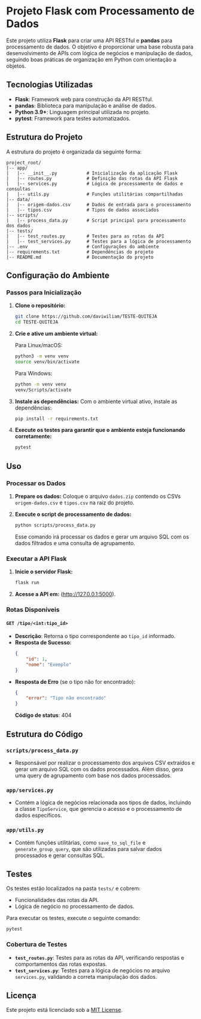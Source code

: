 
# Projeto Flask com Processamento de Dados

Este projeto utiliza **Flask** para criar uma API RESTful e **pandas** para processamento de dados. O objetivo é proporcionar uma base robusta para desenvolvimento de APIs com lógica de negócios e manipulação de dados, seguindo boas práticas de organização em Python com orientação a objetos.

## Tecnologias Utilizadas

- **Flask**: Framework web para construção da API RESTful.
- **pandas**: Biblioteca para manipulação e análise de dados.
- **Python 3.9+**: Linguagem principal utilizada no projeto.
- **pytest**: Framework para testes automatizados.

## Estrutura do Projeto

A estrutura do projeto é organizada da seguinte forma:

```plaintext
project_root/
|-- app/
|   |-- __init__.py           # Inicialização da aplicação Flask
|   |-- routes.py             # Definição das rotas da API Flask
|   |-- services.py           # Lógica de processamento de dados e consultas
|   |-- utils.py              # Funções utilitárias compartilhadas
|-- data/
|   |-- origem-dados.csv      # Dados de entrada para o processamento
|   |-- tipos.csv             # Tipos de dados associados
|-- scripts/
|   |-- process_data.py       # Script principal para processamento dos dados
|-- tests/
|   |-- test_routes.py        # Testes para as rotas da API
|   |-- test_services.py      # Testes para a lógica de processamento
|-- .env                      # Configurações do ambiente
|-- requirements.txt          # Dependências do projeto
|-- README.md                 # Documentação do projeto
```

## Configuração do Ambiente

### Passos para Inicialização

1. **Clone o repositório:**
   ```bash
   git clone https://github.com/daviwiliam/TESTE-QUITEJA
   cd TESTE-QUITEJA
   ```

2. **Crie e ative um ambiente virtual:**

   Para Linux/macOS:
   ```bash
   python3 -m venv venv
   source venv/bin/activate
   ```
   Para Windows:
   ```bash
   python -m venv venv
   venv/Scripts/activate
   ```

3. **Instale as dependências:**
   Com o ambiente virtual ativo, instale as dependências:
   ```bash
   pip install -r requirements.txt
   ```

4. **Execute os testes para garantir que o ambiente esteja funcionando corretamente:**
   ```bash
   pytest
   ```

## Uso

### Processar os Dados

1. **Prepare os dados:**
   Coloque o arquivo `dados.zip` contendo os CSVs `origem-dados.csv` e `tipos.csv` na raiz do projeto.

2. **Execute o script de processamento de dados:**
   ```bash
   python scripts/process_data.py
   ```
   Esse comando irá processar os dados e gerar um arquivo SQL com os dados filtrados e uma consulta de agrupamento.

### Executar a API Flask

1. **Inicie o servidor Flask:**
   ```bash
   flask run
   ```

2. **Acesse a API em:** (http://127.0.0.1:5000).

### Rotas Disponíveis

#### `GET /tipo/<int:tipo_id>`
- **Descrição**: Retorna o tipo correspondente ao `tipo_id` informado.
- **Resposta de Sucesso**:
  ```json
  {
      "id": 1,
      "nome": "Exemplo"
  }
  ```
- **Resposta de Erro** (se o tipo não for encontrado):
  ```json
  {
      "error": "Tipo não encontrado"
  }
  ```
  **Código de status**: 404

## Estrutura do Código

### `scripts/process_data.py`
- Responsável por realizar o processamento dos arquivos CSV extraídos e gerar um arquivo SQL com os dados processados. Além disso, gera uma query de agrupamento com base nos dados processados.

### `app/services.py`
- Contém a lógica de negócios relacionada aos tipos de dados, incluindo a classe `TipoService`, que gerencia o acesso e o processamento de dados específicos.

### `app/utils.py`
- Contém funções utilitárias, como `save_to_sql_file` e `generate_group_query`, que são utilizadas para salvar dados processados e gerar consultas SQL.

## Testes

Os testes estão localizados na pasta `tests/` e cobrem:

- Funcionalidades das rotas da API.
- Lógica de negócio no processamento de dados.

Para executar os testes, execute o seguinte comando:

```bash
pytest
```

### Cobertura de Testes

- **`test_routes.py`**: Testes para as rotas da API, verificando respostas e comportamentos das rotas expostas.
- **`test_services.py`**: Testes para a lógica de negócios no arquivo `services.py`, validando a correta manipulação dos dados.

## Licença

Este projeto está licenciado sob a [MIT License](LICENSE).
